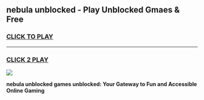 
## nebula unblocked - Play Unblocked Gmaes & Free
<h3>
<a href="https://news.freeplayer.one?title=nebula_unblocked&ref=16F">CLICK TO PLAY</a></h3>
<hr>

<h3>
<a href="https://news.freeplayer.one?title=nebula_unblocked&ref=16F">CLICK 2 PLAY</a>
  
</h3>

<a href="https://news.freeplayer.one?title=nebula_unblocked&ref=16F/"><img src="https://clearcache.store/games.png"></a>


**nebula unblocked games unblocked: Your Gateway to Fun and Accessible Online Gaming**
